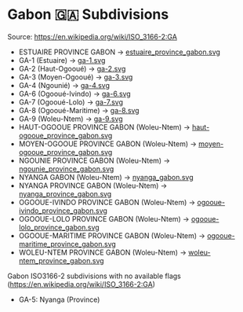 # Gabon 🇬🇦 Subdivisions

Source: https://en.wikipedia.org/wiki/ISO_3166-2:GA

* ESTUAIRE PROVINCE GABON -> [estuaire_province_gabon.svg](https://github.com/amckenna41/iso3166-flag-icons/blob/main/iso3166-2-icons/GA/estuaire_province_gabon.svg)
* GA-1 (Estuaire) -> [ga-1.svg](https://github.com/amckenna41/iso3166-flag-icons/blob/main/iso3166-2-icons/GA/ga-1.svg)
* GA-2 (Haut-Ogooué) -> [ga-2.svg](https://github.com/amckenna41/iso3166-flag-icons/blob/main/iso3166-2-icons/GA/ga-2.svg)
* GA-3 (Moyen-Ogooué) -> [ga-3.svg](https://github.com/amckenna41/iso3166-flag-icons/blob/main/iso3166-2-icons/GA/ga-3.svg)
* GA-4 (Ngounié) -> [ga-4.svg](https://github.com/amckenna41/iso3166-flag-icons/blob/main/iso3166-2-icons/GA/ga-4.svg)
* GA-6 (Ogooué-Ivindo) -> [ga-6.svg](https://github.com/amckenna41/iso3166-flag-icons/blob/main/iso3166-2-icons/GA/ga-6.svg)
* GA-7 (Ogooué-Lolo) -> [ga-7.svg](https://github.com/amckenna41/iso3166-flag-icons/blob/main/iso3166-2-icons/GA/ga-7.svg)
* GA-8 (Ogooué-Maritime) -> [ga-8.svg](https://github.com/amckenna41/iso3166-flag-icons/blob/main/iso3166-2-icons/GA/ga-8.svg)
* GA-9 (Woleu-Ntem) -> [ga-9.svg](https://github.com/amckenna41/iso3166-flag-icons/blob/main/iso3166-2-icons/GA/ga-9.svg)
* HAUT-OGOOUE PROVINCE GABON (Woleu-Ntem) -> [haut-ogooue_province_gabon.svg](https://github.com/amckenna41/iso3166-flag-icons/blob/main/iso3166-2-icons/GA/haut-ogooue_province_gabon.svg)
* MOYEN-OGOOUE PROVINCE GABON (Woleu-Ntem) -> [moyen-ogooue_province_gabon.svg](https://github.com/amckenna41/iso3166-flag-icons/blob/main/iso3166-2-icons/GA/moyen-ogooue_province_gabon.svg)
* NGOUNIE PROVINCE GABON (Woleu-Ntem) -> [ngounie_province_gabon.svg](https://github.com/amckenna41/iso3166-flag-icons/blob/main/iso3166-2-icons/GA/ngounie_province_gabon.svg)
* NYANGA GABON (Woleu-Ntem) -> [nyanga_gabon.svg](https://github.com/amckenna41/iso3166-flag-icons/blob/main/iso3166-2-icons/GA/nyanga_gabon.svg)
* NYANGA PROVINCE GABON (Woleu-Ntem) -> [nyanga_province_gabon.svg](https://github.com/amckenna41/iso3166-flag-icons/blob/main/iso3166-2-icons/GA/nyanga_province_gabon.svg)
* OGOOUE-IVINDO PROVINCE GABON (Woleu-Ntem) -> [ogooue-ivindo_province_gabon.svg](https://github.com/amckenna41/iso3166-flag-icons/blob/main/iso3166-2-icons/GA/ogooue-ivindo_province_gabon.svg)
* OGOOUE-LOLO PROVINCE GABON (Woleu-Ntem) -> [ogooue-lolo_province_gabon.svg](https://github.com/amckenna41/iso3166-flag-icons/blob/main/iso3166-2-icons/GA/ogooue-lolo_province_gabon.svg)
* OGOOUE-MARITIME PROVINCE GABON (Woleu-Ntem) -> [ogooue-maritime_province_gabon.svg](https://github.com/amckenna41/iso3166-flag-icons/blob/main/iso3166-2-icons/GA/ogooue-maritime_province_gabon.svg)
* WOLEU-NTEM PROVINCE GABON (Woleu-Ntem) -> [woleu-ntem_province_gabon.svg](https://github.com/amckenna41/iso3166-flag-icons/blob/main/iso3166-2-icons/GA/woleu-ntem_province_gabon.svg)

Gabon ISO3166-2 subdivisions with no available flags (https://en.wikipedia.org/wiki/ISO_3166-2:GA)

* GA-5: Nyanga (Province)